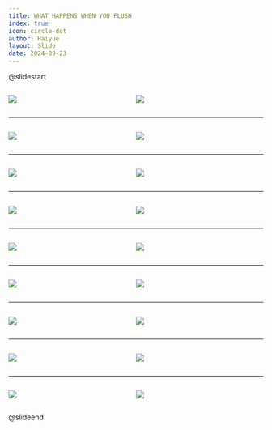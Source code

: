 ```yaml
---
title: WHAT HAPPENS WHEN YOU FLUSH
index: true
icon: circle-dot
author: Haiyue
layout: Slide
date: 2024-09-23
---
```

 
@slidestart

<div style="display:flex">
<div style="flex:1">

![](/reading/english/Level-U/WHAT%20HAPPENS%20WHEN%20YOU%20FLUSH/001.webp)
</div>
<div style="flex:1">

![](/reading/english/Level-U/WHAT%20HAPPENS%20WHEN%20YOU%20FLUSH/002.webp)
</div>
</div>

---

<div style="display:flex">
<div style="flex:1">

![](/reading/english/Level-U/WHAT%20HAPPENS%20WHEN%20YOU%20FLUSH/003.webp)
</div>
<div style="flex:1">

![](/reading/english/Level-U/WHAT%20HAPPENS%20WHEN%20YOU%20FLUSH/004.webp)
</div>
</div>

---

<div style="display:flex">
<div style="flex:1">

![](/reading/english/Level-U/WHAT%20HAPPENS%20WHEN%20YOU%20FLUSH/005.webp)
</div>
<div style="flex:1">

![](/reading/english/Level-U/WHAT%20HAPPENS%20WHEN%20YOU%20FLUSH/006.webp)
</div>
</div>

---

<div style="display:flex">
<div style="flex:1">

![](/reading/english/Level-U/WHAT%20HAPPENS%20WHEN%20YOU%20FLUSH/007.webp)
</div>
<div style="flex:1">

![](/reading/english/Level-U/WHAT%20HAPPENS%20WHEN%20YOU%20FLUSH/008.webp)
</div>
</div>

---

<div style="display:flex">
<div style="flex:1">

![](/reading/english/Level-U/WHAT%20HAPPENS%20WHEN%20YOU%20FLUSH/009.webp)
</div>
<div style="flex:1">

![](/reading/english/Level-U/WHAT%20HAPPENS%20WHEN%20YOU%20FLUSH/010.webp)
</div>
</div>

---

<div style="display:flex">
<div style="flex:1">

![](/reading/english/Level-U/WHAT%20HAPPENS%20WHEN%20YOU%20FLUSH/011.webp)
</div>
<div style="flex:1">

![](/reading/english/Level-U/WHAT%20HAPPENS%20WHEN%20YOU%20FLUSH/012.webp)
</div>
</div>

---

<div style="display:flex">
<div style="flex:1">

![](/reading/english/Level-U/WHAT%20HAPPENS%20WHEN%20YOU%20FLUSH/013.webp)
</div>
<div style="flex:1">

![](/reading/english/Level-U/WHAT%20HAPPENS%20WHEN%20YOU%20FLUSH/014.webp)
</div>
</div>

---

<div style="display:flex">
<div style="flex:1">

![](/reading/english/Level-U/WHAT%20HAPPENS%20WHEN%20YOU%20FLUSH/015.webp)
</div>
<div style="flex:1">

![](/reading/english/Level-U/WHAT%20HAPPENS%20WHEN%20YOU%20FLUSH/016.webp)
</div>
</div>

---

<div style="display:flex">
<div style="flex:1">

![](/reading/english/Level-U/WHAT%20HAPPENS%20WHEN%20YOU%20FLUSH/017.webp)
</div>
<div style="flex:1">

![](/reading/english/Level-U/WHAT%20HAPPENS%20WHEN%20YOU%20FLUSH/018.webp)
</div>
</div>

@slideend